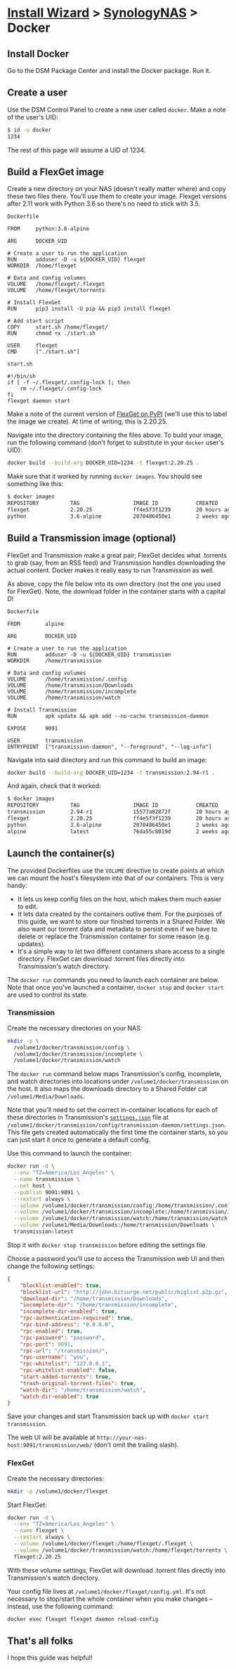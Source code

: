 # [Install Wizard](/InstallWizard) > [SynologyNAS](/InstallWizard/SynologyNAS) > Docker

## Install Docker

Go to the DSM Package Center and install the Docker package. Run it.

## Create a user

Use the DSM Control Panel to create a new user called `docker`. Make a note of the user's UID:

```sh
$ id -u docker
1234
```

The rest of this page will assume a UID of 1234.

## Build a FlexGet image

Create a new directory on your NAS (doesn't really matter where) and copy these two files there. You'll use them to create your image. Flexget versions after 2.11 work with Python 3.6 so there's no need to stick with 3.5.

`Dockerfile`
```
FROM     python:3.6-alpine

ARG      DOCKER_UID

# Create a user to run the application
RUN      adduser -D -u ${DOCKER_UID} flexget
WORKDIR  /home/flexget

# Data and config volumes
VOLUME   /home/flexget/.flexget
VOLUME   /home/flexget/torrents

# Install FlexGet
RUN      pip3 install -U pip && pip3 install flexget

# Add start script
COPY     start.sh /home/flexget/
RUN      chmod +x ./start.sh

USER     flexget
CMD      ["./start.sh"]
```

`start.sh`
```
#!/bin/sh
if [ -f ~/.flexget/.config-lock ]; then
    rm ~/.flexget/.config-lock
fi
flexget daemon start
```

Make a note of the current version of [FlexGet on PyPI](https://pypi.python.org/pypi/FlexGet) (we'll use this to label the image we create). At time of writing, this is 2.20.25.

Navigate into the directory containing the files above. To build your image, run the following command (don't forget to substitute in your `docker` user's UID):

```sh
docker build --build-arg DOCKER_UID=1234 -t flexget:2.20.25 .
```

Make sure that it worked by running `docker images`. You should see something like this:

```sh
$ docker images
REPOSITORY          TAG                 IMAGE ID            CREATED             SIZE
flexget             2.20.25             ff4e5f3f1239        20 hours ago        160.4 MB
python              3.6-alpine          2070486450e1        2 weeks ago         88.63 MB
```

## Build a Transmission image (optional)

FlexGet and Transmission make a great pair; FlexGet decides what .torrents to grab (say, from an RSS feed) and Transmission handles downloading the actual content. Docker makes it really easy to run Transmission as well.

As above, copy the file below into its own directory (not the one you used for FlexGet). Note, the download folder in the container starts with a capital D!

`Dockerfile`
```
FROM        alpine

ARG         DOCKER_UID

# Create a user to run the application
RUN         adduser -D -u ${DOCKER_UID} transmission
WORKDIR     /home/transmission

# Data and config volumes
VOLUME      /home/transmission/.config
VOLUME      /home/transmission/Downloads
VOLUME      /home/transmission/incomplete
VOLUME      /home/transmission/watch

# Install Transmission
RUN         apk update && apk add --no-cache transmission-daemon

EXPOSE      9091

USER        transmission
ENTRYPOINT  ["transmission-daemon", "--foreground", "--log-info"]
```

Navigate into said directory and run this command to build an image:

```sh
docker build --build-arg DOCKER_UID=1234 -t transmission:2.94-r1 .
```

And again, check that it worked:

```sh
$ docker images
REPOSITORY          TAG                 IMAGE ID            CREATED             SIZE
transmission        2.94-r1             15577a02872f        20 hours ago        8.157 MB
flexget             2.20.25             ff4e5f3f1239        20 hours ago        160.4 MB
python              3.6-alpine          2070486450e1        2 weeks ago         88.63 MB
alpine              latest              76da55c8019d        2 weeks ago         3.962 MB
```

## Launch the container(s)

The provided Dockerfiles use the `VOLUME` directive to create points at which we can mount the host's filesystem into that of our containers. This is very handy:

* It lets us keep config files on the host, which makes them much easier to edit.
* It lets data created by the containers outlive them. For the purposes of this guide, we want to store our finished torrents in a Shared Folder. We also want our torrent data and metadata to persist even if we have to delete or replace the Transmission container for some reason (e.g. updates).
* It's a simple way to let two different containers share access to a single directory. FlexGet can download .torrent files directly into Transmission's watch directory.

The `docker run` commands you need to launch each container are below. Note that once you've launched a container, `docker stop` and `docker start` are used to control its state.

### Transmission

Create the necessary directories on your NAS:

```sh
mkdir -p \
  /volume1/docker/transmission/config \
  /volume1/docker/transmission/incomplete \
  /volume1/docker/transmission/watch
```

The `docker run` command below maps Transmission's config, incomplete, and watch directories into locations under `/volume1/docker/transmission` on the host. It also maps the downloads directory to a Shared Folder cat `/volume1/Media/Downloads`.

Note that you'll need to set the correct in-container locations for each of these directories in Transmission's [`settings.json`](https://github.com/transmission/transmission/wiki/Editing-Configuration-Files) file at `/volume1/docker/transmission/config/transmission-daemon/settings.json`. This file gets created automatically the first time the container starts, so you can just start it once to generate a default config.

Use this command to launch the container:

```sh
docker run -d \
  --env "TZ=America/Los_Angeles" \
  --name transmission \
  --net host \
  --publish 9091:9091 \
  --restart always \
  --volume /volume1/docker/transmission/config:/home/transmission/.config \
  --volume /volume1/docker/transmission/incomplete:/home/transmission/incomplete \
  --volume /volume1/docker/transmission/watch:/home/transmission/watch \
  --volume /volume1/Media/Downloads:/home/transmission/Downloads \
  transmission:latest
```

Stop it with `docker stop transmission` before editing the settings file.

Choose a password you'll use to access the Transmission web UI and then change the following settings:

```json
{
    "blocklist-enabled": true,
    "blocklist-url": "http://john.bitsurge.net/public/biglist.p2p.gz",
    "download-dir": "/home/transmission/Downloads",
    "incomplete-dir": "/home/transmission/incomplete",
    "incomplete-dir-enabled": true,
    "rpc-authentication-required": true,
    "rpc-bind-address": "0.0.0.0",
    "rpc-enabled": true,
    "rpc-password": "password",
    "rpc-port": 9091,
    "rpc-url": "/transmission/",
    "rpc-username": "you",
    "rpc-whitelist": "127.0.0.1",
    "rpc-whitelist-enabled": false,
    "start-added-torrents": true,
    "trash-original-torrent-files": true,
    "watch-dir": "/home/transmission/watch",
    "watch-dir-enabled": true
}
```

Save your changes and start Transmission back up with `docker start transmission`.

The web UI will be available at `http://your-nas-host:9091/transmission/web/` (don't omit the trailing slash).

### FlexGet

Create the necessary directories:

```sh
mkdir -p /volume1/docker/flexget
```

Start FlexGet:

```sh
docker run -d \
  --env "TZ=America/Los_Angeles" \
  --name flexget \
  --restart always \
  --volume /volume1/docker/flexget:/home/flexget/.flexget \
  --volume /volume1/docker/transmission/watch:/home/flexget/torrents \
  flexget:2.20.25
```

With these volume settings, FlexGet will download .torrent files directly into Transmission's watch directory.

Your config file lives at `/volume1/docker/flexget/config.yml`. It's not necessary to stop/start the whole container when you make changes – instead, use the following command:

```sh
docker exec flexget flexget daemon reload-config
```

## That's all folks

I hope this guide was helpful!